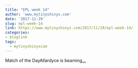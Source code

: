 ```yaml
---
title: "EPL week 14"
author: 'www.mytinyshinys.com'
date: '2017-11-29'
slug: epl-week-14
link: https://www.mytinyshinys.com/2017/11/29/epl-week-14/
categories:
- bloglink
tags:
  - mytinyshinyscom
---
```


Match of the DayAllardyce is beaming[... <i class="fas fa-external-link-alt"></i>](https://www.mytinyshinys.com/2017/11/29/epl-week-14/)

